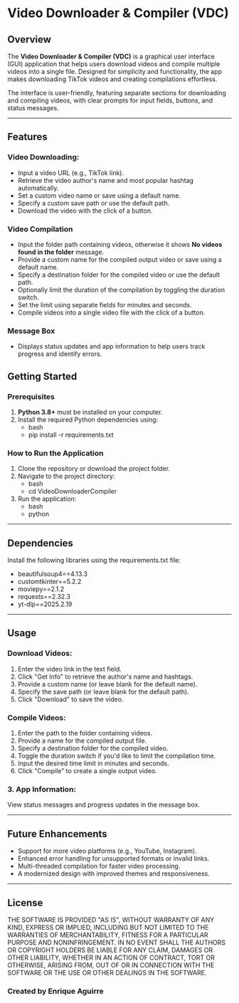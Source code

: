 # Video Downloader & Compiler (VDC)


## Overview
The **Video Downloader & Compiler (VDC)** is a graphical user interface (GUI) application that helps users download videos and compile multiple videos into a single file. Designed for simplicity and functionality, the app makes downloading TikTok videos and creating compilations effortless.

The interface is user-friendly, featuring separate sections for downloading and compiling videos, with clear prompts for input fields, buttons, and status messages.

---

## Features
### Video Downloading:
- Input a video URL (e.g., TikTok link).
- Retrieve the video author's name and most popular hashtag automatically.
- Set a custom video name or save using a default name.
- Specify a custom save path or use the default path.
- Download the video with the click of a button.

### Video Compilation
- Input the folder path containing videos, otherwise it shows **No videos found in the folder** message.
- Provide a custom name for the compiled output video or save using a default name.
- Specify a destination folder for the compiled video or use the default path.
- Optionally limit the duration of the compilation by toggling the duration switch.
- Set the limit using separate fields for minutes and seconds.
- Compile videos into a single video file with the click of a button.
  
### Message Box
- Displays status updates and app information to help users track progress and identify errors.


## Getting Started
### Prerequisites
1. **Python 3.8+** must be installed on your computer.
2. Install the required Python dependencies using:
    - bash
    - pip install -r requirements.txt
### How to Run the Application
1. Clone the repository or download the project folder.
2. Navigate to the project directory:
    - bash
    - cd VideoDownloaderCompiler
3. Run the application:
    - bash
    - python

---

## Dependencies
Install the following libraries using the requirements.txt file:
- beautifulsoup4==4.13.3
- customtkinter==5.2.2
- moviepy==2.1.2
- requests==2.32.3
- yt-dlp==2025.2.19

---

## Usage
### Download Videos:
1. Enter the video link in the text field.
2. Click "Get Info" to retrieve the author's name and hashtags.
3. Provide a custom name (or leave blank for the default name).
4. Specify the save path (or leave blank for the default path).
5. Click "Download" to save the video.
### Compile Videos:
1. Enter the path to the folder containing videos.
2. Provide a name for the compiled output file.
3. Specify a destination folder for the compiled video.
4. Toggle the duration switch if you'd like to limit the compilation time.
5. Input the desired time limit in minutes and seconds.
6. Click "Compile" to create a single output video.
### 3. App Information:
View status messages and progress updates in the message box.

---

## Future Enhancements
- Support for more video platforms (e.g., YouTube, Instagram).
- Enhanced error handling for unsupported formats or invalid links.
- Multi-threaded compilation for faster video processing.
- A modernized design with improved themes and responsiveness.

---

## License
THE SOFTWARE IS PROVIDED "AS IS", WITHOUT WARRANTY OF ANY KIND, EXPRESS OR IMPLIED, INCLUDING BUT NOT LIMITED TO THE WARRANTIES OF MERCHANTABILITY, FITNESS FOR A PARTICULAR PURPOSE AND NONINFRINGEMENT. IN NO EVENT SHALL THE AUTHORS OR COPYRIGHT HOLDERS BE LIABLE FOR ANY CLAIM, DAMAGES OR OTHER LIABILITY, WHETHER IN AN ACTION OF CONTRACT, TORT OR OTHERWISE, ARISING FROM, OUT OF OR IN CONNECTION WITH THE SOFTWARE OR THE USE OR OTHER DEALINGS IN THE SOFTWARE.


### Created by Enrique Aguirre
